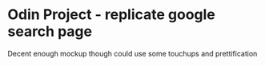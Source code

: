 # Odin Project - replicate google search page
Decent enough mockup though could use some touchups and prettification
